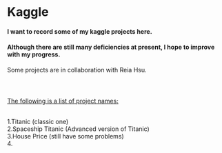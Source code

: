 # Kaggle

#### I want to record some of my kaggle projects here.<br/>

#### Although there are still many deficiencies at present, I hope to improve with my progress.<br/>

Some projects are in collaboration with Reia Hsu.<br/>

#### <br/>

<u>The following is a list of project names:</u>

<br/>1.Titanic (classic one)<br/>
2.Spaceship Titanic (Advanced version of Titanic)<br/>
3.House Price (still have some problems)<br/>
4.
